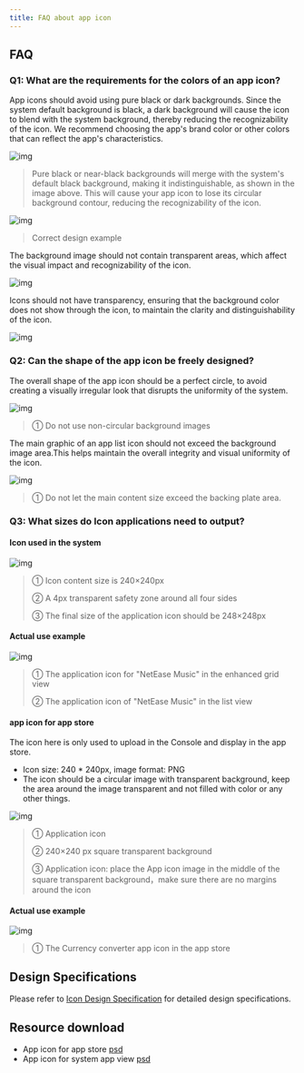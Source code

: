 ```yaml
---
title: FAQ about app icon
---
```


## FAQ

### Q1: What are the requirements for the colors of an app icon?

App icons should avoid using pure black or dark backgrounds. Since the system default background is black, a dark background will cause the icon to blend with the system background, thereby reducing the recognizability of the icon. We recommend choosing the app's brand color or other colors that can reflect the app's characteristics.

![img](/img/docs/guides/faq/icon/1.png)

> Pure black or near-black backgrounds will merge with the system's default black background, making it indistinguishable, as shown in the image above. This will cause your app icon to lose its circular background contour, reducing the recognizability of the icon.

![img](/img/docs/guides/faq/icon/2.png)

> Correct design example

The background image should not contain transparent areas, which affect the visual impact and recognizability of the icon.

![img](/img/docs/guides/faq/icon/4c309867-b0e4-4598-ae34-3c04132bc694.png)

Icons should not have transparency, ensuring that the background color does not show through the icon, to maintain the clarity and distinguishability of the icon.

![img](/img/docs/guides/faq/icon/9bf9601b-edcc-472d-ae4c-db15e57eecad.png)

### Q2: Can the shape of the app icon be freely designed?

The overall shape of the app icon should be a perfect circle, to avoid creating a visually irregular look that disrupts the uniformity of the system.

![img](/img/docs/guides/faq/icon/ec9f9a23-fef8-493e-9cf9-939cb5e4eae4.png)

> ① Do not use non-circular background images

The main graphic of an app list icon should not exceed the background image area.This helps maintain the overall integrity and visual uniformity of the icon.

![img](/img/docs/guides/faq/icon/0283ae8a-0836-46f2-b286-c56fc06e76c2.png)

> ① Do not let the main content size exceed the backing plate area.

### Q3: What sizes do Icon applications need to output?

#### Icon used in the system

![img](/img/docs/guides/faq/icon/2f41283a-7818-4d16-877d-b17257f82324.png)

> ① Icon content size is 240×240px
>
> ② A 4px transparent safety zone around all four sides
>
> ③ The final size of the application icon should be 248×248px

#### Actual use example

![img](/img/docs/guides/faq/icon/3e82fb79-38e1-4e41-ad50-4fdf7103a466.png)

> ① The application icon for "NetEase Music" in the enhanced grid view
>
> ② The application icon of "NetEase Music" in the list view

#### app icon for app store

The icon here is only used to upload in the Console and display in the app store.

- Icon size: 240 * 240px, image format: PNG
- The icon should be a circular image with transparent background, keep the area around the image transparent and not filled with color or any other things.

![img](/img/docs/guides/faq/icon/c607c7fd-6049-40aa-8ec5-2eca53b50f0b.png)

> ① Application icon
>
> ② 240×240 px square transparent background
>
> ③ Application icon: place the App icon image in the middle of the square transparent background，make sure there are no margins around the icon

#### Actual use example

![img](/img/docs/guides/faq/icon/841011cf-10ba-4b73-a322-3c35e7098359.png)

> ① The Currency converter app icon in the app store

## Design Specifications

Please refer to [Icon Design Specification](../../designs/visual/icons.md) for detailed design specifications.

## Resource download

- App icon for app store [psd](https://upload-cdn.zepp.com/zepp-applet-and-wechat-applet/20240430/42bd3495c6caa90be11487a03d59cf31.psd)
- App icon for system app view [psd](https://upload-cdn.zepp.com/zepp-applet-and-wechat-applet/20240430/d9728ac75fa8277f567f6b772a8ced9e.psd)
